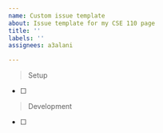 ```yaml
---
name: Custom issue template
about: Issue template for my CSE 110 page
title: ''
labels: ''
assignees: a3alani

---
```


> Setup
- [ ] 

> Development 
- [ ]
